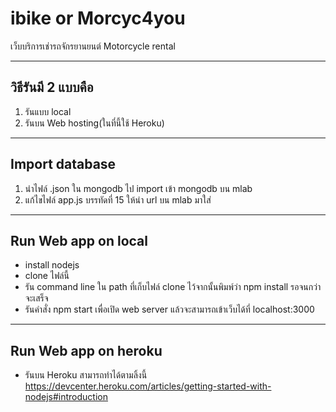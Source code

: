 # ibike or Morcyc4you
เว็บบริการเช่ารถจักรยานยนต์ Motorcycle rental
______________________________________________

## วิธีรันมี 2 แบบคือ
1. รันแบบ local
2. รันบน Web hosting(ในที่นี้ใช้ Heroku)
______________________________________________

## Import database
1. นำไฟล์ .json ใน mongodb ไป import เข้า mongodb บน mlab
2. แก้ไขไฟล์ app.js บรรทัดที่ 15 ให้นำ url บน mlab มาใส่
______________________________________________

## Run Web app on local
  - install nodejs
  - clone ไฟล์นี้
  - รัน command line ใน path ที่เก็บไฟล์ clone ไว้จากนั้นพิมพ์ว่า npm install รอจนกว่าจะเสร็จ
  - รันคำสั่ง npm start เพื่อเปิด web server แล้วจะสามารถเข้าเว็บได้ที่ localhost:3000
______________________________________________

## Run Web app on heroku
- รันบน Heroku สามารถทำได้ตามลิ้งนี้ https://devcenter.heroku.com/articles/getting-started-with-nodejs#introduction
